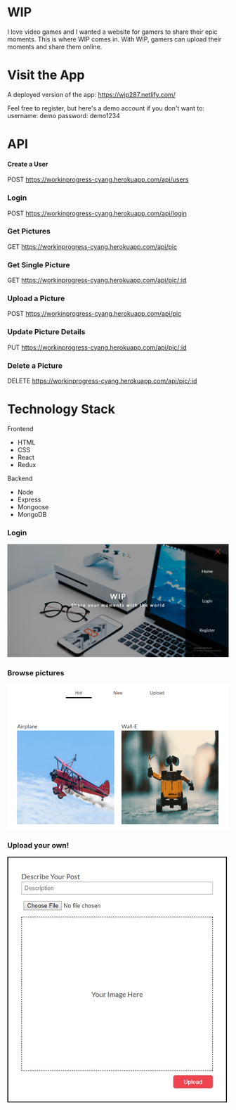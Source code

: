 # WIP
I love video games and I wanted a website for gamers to share their epic moments. This is where WIP comes in. With WIP, gamers can upload their moments and share them online.

# Visit the App
A deployed version of the app: https://wip287.netlify.com/

Feel free to register, but here's a demo account if you don't want to: 
username: demo
password: demo1234

# API

#### Create a User

POST https://workinprogress-cyang.herokuapp.com/api/users

### Login

POST https://workinprogress-cyang.herokuapp.com/api/login

### Get Pictures

GET https://workinprogress-cyang.herokuapp.com/api/pic

### Get Single Picture

GET https://workinprogress-cyang.herokuapp.com/api/pic/:id

### Upload a Picture

POST https://workinprogress-cyang.herokuapp.com/api/pic

### Update Picture Details

PUT https://workinprogress-cyang.herokuapp.com/api/pic/:id

### Delete a Picture

DELETE https://workinprogress-cyang.herokuapp.com/api/pic/:id

# Technology Stack
Frontend
  * HTML
  * CSS
  * React
  * Redux

Backend
  * Node
  * Express
  * Mongoose
  * MongoDB

### Login
![alt text](https://github.com/Chrisyango/WIP-client/blob/master/public/images/wip.png)

### Browse pictures
![alt text](https://github.com/Chrisyango/WIP-client/blob/master/public/images/wip-nav.png)

### Upload your own!
![alt text](https://github.com/Chrisyango/WIP-client/blob/master/public/images/upload.jpg)